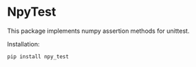 # NpyTest

This package implements numpy assertion methods for unittest.

Installation:

```
pip install npy_test
```
